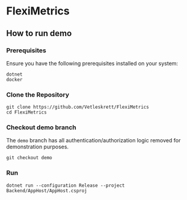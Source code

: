 # FlexiMetrics

## How to run demo

### Prerequisites
Ensure you have the following prerequisites installed on your system:

```
dotnet
docker
```

### Clone the Repository

```
git clone https://github.com/Vetleskrett/FlexiMetrics
cd FlexiMetrics
```

### Checkout demo branch
The `demo` branch has all authentication/authorization logic removed for demonstration purposes.
```
git checkout demo
```

### Run
```
dotnet run --configuration Release --project Backend/AppHost/AppHost.csproj
```